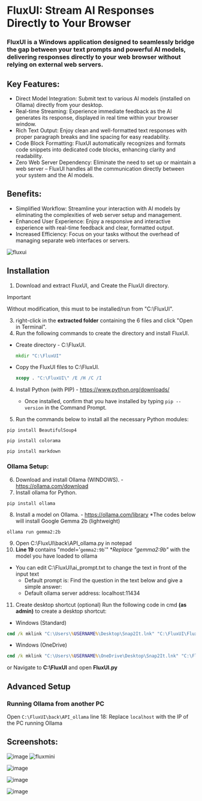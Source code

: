 # FluxUI: Stream AI Responses Directly to Your Browser
### FluxUI is a Windows application designed to seamlessly bridge the gap between your text prompts and powerful AI models, delivering responses directly to your web browser without relying on external web servers.

## Key Features:

* Direct Model Integration: Submit text to various AI models (installed on Ollama) directly from your desktop.
* Real-time Streaming: Experience immediate feedback as the AI generates its response, displayed in real time within your browser window.
* Rich Text Output: Enjoy clean and well-formatted text responses with proper paragraph breaks and line spacing for easy readability.
* Code Block Formatting: FluxUI automatically recognizes and formats code snippets into dedicated code blocks, enhancing clarity and readability.
* Zero Web Server Dependency: Eliminate the need to set up or maintain a web server – FluxUI handles all the communication directly between your system and the AI models.
## Benefits:

* Simplified Workflow: Streamline your interaction with AI models by eliminating the complexities of web server setup and management.
* Enhanced User Experience: Enjoy a responsive and interactive experience with real-time feedback and clear, formatted output.
* Increased Efficiency: Focus on your tasks without the overhead of managing separate web interfaces or servers.

![fluxui](https://github.com/user-attachments/assets/9128feed-52ae-4f67-adb8-7c1636cddda1)



## Installation


1. Download and extract FluxUI, and Create the FluxUI directory.
> [!IMPORTANT]
> Without modification, this must to be installed/run from "C:\FluxUI".
3. right-click in the **extracted folder** containing the 6 files and click "Open in Terminal".
4. Run the following commands to create the directory and install FluxUI.
* Create directory - C:\FluxUI.
   ```cmd
   mkdir "C:\FluxUI"
   ```
* Copy the FluxUI files to C:\FluxUI.
   ```cmd
   xcopy . "C:\FluxUI\" /E /H /C /I
   ```
   
4. Install Python (with PIP) - https://www.python.org/downloads/
   - Once installed, confirm that you have installed by typing `pip --version` in the Command Prompt.

5. Run the commands below to install all the necessary Python modules:
```
pip install BeautifulSoup4
```
```
pip install colorama
```
```
pip install markdown
```


### Ollama Setup:
6. Download and install Ollama (WINDOWS). - https://ollama.com/download
7. Install ollama for Python.
```
pip install ollama
```
8. Install a model on Ollama. - https://ollama.com/library
   *The codes below will install Google Gemma 2b (lightweight)
```
ollama run gemma2:2b
```
9. Open C:\FluxUI\back\API_ollama.py in notepad
10. **Line 19** contains "model='`gemma2:9b`'" **Replace "gemma2:9b"* with the model you have loaded to ollama

* You can edit C:\FluxUI\ai_prompt.txt to change the text in front of the input text
   - Default prompt is: Find the question in the text below and give a simple answer:
   - Default ollama server address: localhost:11434
 
11. Create desktop shortcut (optional)
  Run the following code in cmd **(as admin)** to create a desktop shortcut: 
- Windows (Standard)
```cmd
cmd /k mklink "C:\Users\%USERNAME%\Desktop\Snap2It.lnk" "C:\FluxUI\FluxUI.py"
```
- Windows (OneDrive)
```cmd
cmd /k mklink "C:\Users\%USERNAME%\OneDrive\Desktop\Snap2It.lnk" "C:\FluxUI\FluxUI.py"
```
or Navigate to **C:\FluxUI** and open **FluxUI.py**

## Advanced Setup

### Running Ollama from another PC
Open ``C:\FluxUI\back\API_ollama`` line 18: Replace ``localhost`` with the IP of the PC running Ollama

## Screenshots:

![image](https://github.com/user-attachments/assets/71b49752-39aa-4364-ac59-0028b98bbbbf)
![fluxmini](https://github.com/user-attachments/assets/3a4d2b2e-051c-47d2-9b4e-8dff9e526c1e)

![image](https://github.com/user-attachments/assets/27fd32bd-1875-4009-be2f-11c7e0162fc7)

![image](https://github.com/user-attachments/assets/5c8613d4-ed54-482a-864c-70f7ded8a69e)

![image](https://github.com/user-attachments/assets/8c12a084-59f5-434e-9d7f-af10b636a016)


